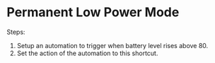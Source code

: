 # Permanent Low Power Mode

Steps:
1.  Setup an automation to trigger when battery level rises above 80.
2.  Set the action of the automation to this shortcut.
